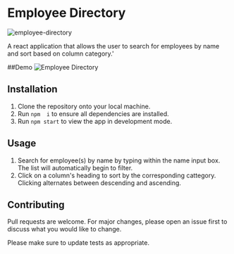 # Employee Directory
![employee-directory](https://user-images.githubusercontent.com/63982568/88123548-b6c03380-cb90-11ea-8190-0d405ec3480c.jpg)

A react application that allows the user to search for employees by name and sort based on column category.'


##Demo
![Employee Directory](https://user-images.githubusercontent.com/63982568/88123764-3817c600-cb91-11ea-9706-c4e16533b2db.gif)

## Installation

1. Clone the repository onto your local machine.
2. Run `npm  i` to ensure all dependencies are installed.
3. Run `npm start` to view the app in development mode.

## Usage

1. Search for employee(s) by name by typing within the name input box. The list will automatically begin to filter.
2. Click on a column's heading to sort by the corresponding cattegory. Clicking alternates between descending and ascending.

## Contributing
Pull requests are welcome. For major changes, please open an issue first to discuss what you would like to change.

Please make sure to update tests as appropriate.

